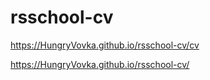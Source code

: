 # rsschool-cv
https://HungryVovka.github.io/rsschool-cv/cv

https://HungryVovka.github.io/rsschool-cv/
